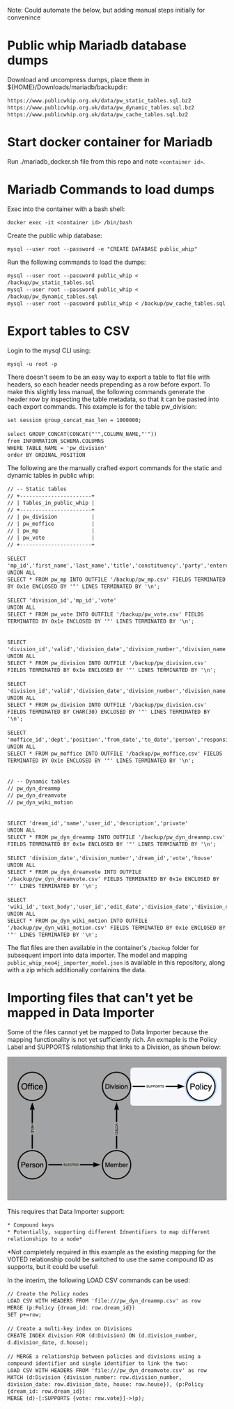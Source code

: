 
Note: Could automate the below, but adding manual steps initially for convenince


# Public whip Mariadb database dumps

Download and uncompress dumps, place them in ${HOME}/Downloads/mariadb/backupdir:

    https://www.publicwhip.org.uk/data/pw_static_tables.sql.bz2
    https://www.publicwhip.org.uk/data/pw_dynamic_tables.sql.bz2
    https://www.publicwhip.org.uk/data/pw_cache_tables.sql.bz2

# Start docker container for Mariadb

Run ./mariadb_docker.sh file from this repo and note `<container id>`.


# Mariadb Commands to load dumps

Exec into the container with a bash shell:

    docker exec -it <container id> /bin/bash

Create the public whip database:

    mysql --user root --password -e "CREATE DATABASE public_whip"

Run the following commands to load the dumps:

    mysql --user root --password public_whip < /backup/pw_static_tables.sql
    mysql --user root --password public_whip < /backup/pw_dynamic_tables.sql
    mysql --user root --password public_whip < /backup/pw_cache_tables.sql

# Export tables to CSV

Login to the mysql CLI using:

    mysql -u root -p

There doesn't seem to be an easy way to export a table to flat file with headers, so each header needs prepending as a row before export.  To make this slightly less manual, the following commands generate the header row by inspecting the table metadata, so that it can be pasted into each export commands.  This example is for the table pw_division:

    set session group_concat_max_len = 1000000;

    select GROUP_CONCAT(CONCAT("'",COLUMN_NAME,"'"))
    from INFORMATION_SCHEMA.COLUMNS
    WHERE TABLE_NAME = 'pw_division'
    order BY ORDINAL_POSITION

The following are the manually crafted export commands for the static and dynamic tables in public whip:

    // -- Static tables
    // +-----------------------+
    // | Tables_in_public_whip |
    // +-----------------------+
    // | pw_division           |
    // | pw_moffice            |
    // | pw_mp                 |
    // | pw_vote               |
    // +-----------------------+

    SELECT 'mp_id','first_name','last_name','title','constituency','party','entered_house','left_house','entered_reason','left_reason','person','house','gid'
    UNION ALL
    SELECT * FROM pw_mp INTO OUTFILE '/backup/pw_mp.csv' FIELDS TERMINATED BY 0x1e ENCLOSED BY '"' LINES TERMINATED BY '\n';

    SELECT 'division_id','mp_id','vote'
    UNION ALL
    SELECT * FROM pw_vote INTO OUTFILE '/backup/pw_vote.csv' FIELDS TERMINATED BY 0x1e ENCLOSED BY '"' LINES TERMINATED BY '\n';


    SELECT 'division_id','valid','division_date','division_number','division_name','source_url','motion','notes','debate_url','source_gid','debate_gid','house','clock_time'
    UNION ALL
    SELECT * FROM pw_division INTO OUTFILE '/backup/pw_division.csv' FIELDS TERMINATED BY 0x1e ENCLOSED BY '"' LINES TERMINATED BY '\n';

    SELECT 'division_id','valid','division_date','division_number','division_name','source_url','motion','notes','debate_url','source_gid','debate_gid','house','clock_time'
    UNION ALL
    SELECT * FROM pw_division INTO OUTFILE '/backup/pw_division.csv' FIELDS TERMINATED BY CHAR(30) ENCLOSED BY '"' LINES TERMINATED BY '\n';

    SELECT 'moffice_id','dept','position','from_date','to_date','person','responsibility'
    UNION ALL
    SELECT * FROM pw_moffice INTO OUTFILE '/backup/pw_moffice.csv' FIELDS TERMINATED BY 0x1e ENCLOSED BY '"' LINES TERMINATED BY '\n';


    // -- Dynamic tables
    // pw_dyn_dreammp
    // pw_dyn_dreamvote
    // pw_dyn_wiki_motion 


    SELECT 'dream_id','name','user_id','description','private' 
    UNION ALL
    SELECT * FROM pw_dyn_dreammp INTO OUTFILE '/backup/pw_dyn_dreammp.csv' FIELDS TERMINATED BY 0x1e ENCLOSED BY '"' LINES TERMINATED BY '\n';

    SELECT 'division_date','division_number','dream_id','vote','house'
    UNION ALL
    SELECT * FROM pw_dyn_dreamvote INTO OUTFILE '/backup/pw_dyn_dreamvote.csv' FIELDS TERMINATED BY 0x1e ENCLOSED BY '"' LINES TERMINATED BY '\n';

    SELECT 'wiki_id','text_body','user_id','edit_date','division_date','division_number','house'
    UNION ALL
    SELECT * FROM pw_dyn_wiki_motion INTO OUTFILE '/backup/pw_dyn_wiki_motion.csv' FIELDS TERMINATED BY 0x1e ENCLOSED BY '"' LINES TERMINATED BY '\n';

The flat files are then available in the container's `/backup` folder for subsequent import into data importer.  The model and mapping `public_whip_neo4j_importer_model.json` is available in this repository, along with a zip which additionally containins the data.

# Importing files that can't yet be mapped in Data Importer

Some of the files cannot yet be mapped to Data Importer because the mapping functionality is not yet sufficiently rich. An exmaple is the Policy Label and SUPPORTS relationship that links to a Division, as shown below:

![Model](./model.png)

This requires that Data Importer support:
    
    * Compound keys
    * Potentially, supporting different Idnentifiers to map different relationships to a node*

*Not completely required in this example as the existing mapping for the VOTED relationship could be switched to use the same compound ID as supports, but it could be useful:

In the interim, the following LOAD CSV commands can be used:

    // Create the Policy nodes
    LOAD CSV WITH HEADERS FROM 'file:///pw_dyn_dreammp.csv' as row
    MERGE (p:Policy {dream_id: row.dream_id})
    SET p+=row;

    // Create a multi-key index on Divisions
    CREATE INDEX division FOR (d:Division) ON (d.division_number, d.division_date, d.house);

    // MERGE a relationship between policies and divisions using a compound identifier and single identifier to link the two:
    LOAD CSV WITH HEADERS FROM 'file:///pw_dyn_dreamvote.csv' as row
    MATCH (d:Division {division_number: row.division_number, division_date: row.division_date, house: row.house}), (p:Policy {dream_id: row.dream_id})
    MERGE (d)-[:SUPPORTS {vote: row.vote}]->(p);
